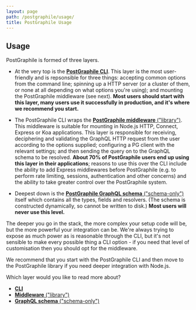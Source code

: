 ```yaml
---
layout: page
path: /postgraphile/usage/
title: PostGraphile Usage
---
```


## Usage

PostGraphile is formed of three layers.

* At the very top is the [**PostGraphile CLI**](/postgraphile/usage-cli/).
  This layer is the most user-friendly and is repsonsible for three things: accepting common options from the command line; spinning up a HTTP server (or a cluster of them, or none at all depending on what options you're using); and mounting the PostGraphile middleware (see next). **Most users should start with this layer, many users use it successfully in production, and it's where we recommend you start.**


* The PostGraphile CLI wraps the [**PostGraphile middleware**
  ("library")](/postgraphile/usage-library/). This middleware is suitable for
  mounting in Node.js HTTP, Connect, Express or Koa applications. This layer is
  responsible for receiving, deciphering and validating the GraphQL HTTP
  request from the user according to the options supplied; configuring a PG
  client with the relevant settings; and then sending the query on to the
  GraphQL schema to be resolved. **About 70% of PostGraphile users end up using
  this layer in their applications**; reasons to use this over the CLI include
  the ability to add Express middlewares before PostGraphile (e.g. to perform
  rate limiting, sessions, authentication and other concerns) and the ability
  to take greater control over the PostGraphile system.


* Deepest down is the [**PostGraphile GraphQL schema**
  ("schema-only")](/postgraphile/usage-schema/) itself which contains all the
  types, fields and resolvers. (The schema is constructed dynamically, so
  cannot be written to disk.) **Most users will never use this level.**

The deeper you go in the stack, the more complex your setup code will be, but
the more powerful your integration can be. We're always trying to expose as
much power as is reasonable through the CLI, but it's not sensible to make
every possible thing a CLI option - if you need that level of customisation
then you should opt for the middleware.

We recommend that you start with the PostGraphile CLI and then move to the
PostGraphile library if you need deeper integration with Node.js.

Which layer would you like to read more about?

* [**CLI**](/postgraphile/usage-cli/)
* [**Middleware** ("library")](/postgraphile/usage-library/)
* [**GraphQL schema** ("schema-only")](/postgraphile/usage-schema/)
